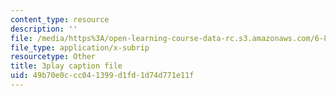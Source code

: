 ```yaml
---
content_type: resource
description: ''
file: /media/https%3A/open-learning-course-data-rc.s3.amazonaws.com/6-890-algorithmic-lower-bounds-fun-with-hardness-proofs-fall-2014/49b70e0ccc041399d1fd1d74d771e11f_ogbjia9gp34.srt
file_type: application/x-subrip
resourcetype: Other
title: 3play caption file
uid: 49b70e0c-cc04-1399-d1fd-1d74d771e11f
---
```

